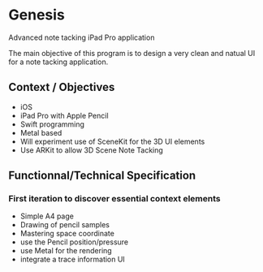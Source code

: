 # Genesis
Advanced note tacking iPad Pro application

The main objective of this program is to design a very clean and natual UI for a note tacking application.

## Context / Objectives

- iOS
- iPad Pro with Apple Pencil
- Swift programming
- Metal based
- Will experiment use of SceneKit for the 3D UI elements
- Use ARKit to allow 3D Scene Note Tacking

## Functionnal/Technical Specification

### First iteration to discover essential context elements

- Simple A4 page
- Drawing of pencil samples
- Mastering space coordinate
- use the Pencil position/pressure
- use Metal for the rendering
- integrate a trace information UI
